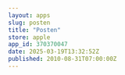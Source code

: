 ```yaml
---
layout: apps
slug: posten
title: "Posten"
store: apple
app_id: 370370047
date: 2025-03-19T13:32:52Z
published: 2010-08-31T07:00:00Z
---
```

